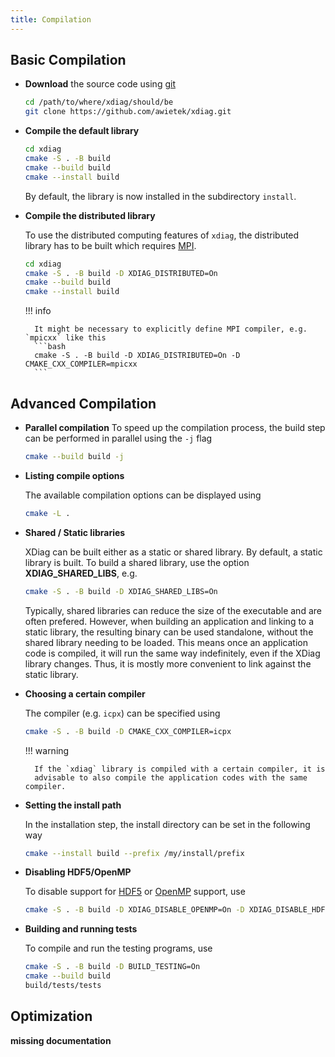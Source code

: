 ```yaml
---
title: Compilation
---
```


## Basic Compilation

- **Download** the source code using [git](https://git-scm.com/)
  ```bash
  cd /path/to/where/xdiag/should/be
  git clone https://github.com/awietek/xdiag.git
  ```

- **Compile the default library**
  ``` bash
  cd xdiag
  cmake -S . -B build
  cmake --build build
  cmake --install build
  ```
  By default, the library is now installed in the subdirectory `install`.

- **Compile the distributed library**

    To use the distributed computing features of `xdiag`, the distributed
    library has to be built which requires [MPI](https://en.wikipedia.org/wiki/Message_Passing_Interface).
    ``` bash
    cd xdiag
    cmake -S . -B build -D XDIAG_DISTRIBUTED=On
    cmake --build build
    cmake --install build
    ```

    !!! info

        It might be necessary to explicitly define MPI compiler, e.g. `mpicxx` like this
        ```bash
        cmake -S . -B build -D XDIAG_DISTRIBUTED=On -D CMAKE_CXX_COMPILER=mpicxx
        ```
		
## Advanced Compilation

- **Parallel compilation**
    To speed up the compilation process, the build step can be performed in parallel using the `-j` flag

    ```bash
    cmake --build build -j
    ```

- **Listing compile options**

    The available compilation options can be displayed using
    ``` bash
    cmake -L .
    ```

- **Shared / Static libraries**

    XDiag can be built either as a static or shared library. By default, a static library is
    built. To build a shared library, use the option **XDIAG_SHARED_LIBS**, e.g.
    ``` bash
    cmake -S . -B build -D XDIAG_SHARED_LIBS=On
    ```
    Typically, shared libraries can reduce the size of the executable and are often prefered.
    However, when building an application and linking to a static library, the resulting
    binary can be used standalone, without the shared library needing to be loaded. This means
    once an application code is compiled, it will run the same way indefinitely, even if the
    XDiag library changes. Thus, it is mostly more convenient to link against the static library.

- **Choosing a certain compiler**

    The compiler (e.g. `icpx`) can be specified using
    ``` bash
    cmake -S . -B build -D CMAKE_CXX_COMPILER=icpx
    ```

    !!! warning 

        If the `xdiag` library is compiled with a certain compiler, it is
        advisable to also compile the application codes with the same compiler.

- **Setting the install path**

    In the installation step, the install directory can be set in the following way
    ```bash
    cmake --install build --prefix /my/install/prefix
    ```

- **Disabling HDF5/OpenMP**

    To disable support for [HDF5](https://www.hdfgroup.org/solutions/hdf5/)
    or [OpenMP](https://www.openmp.org/) support, use
    ```bash
    cmake -S . -B build -D XDIAG_DISABLE_OPENMP=On -D XDIAG_DISABLE_HDF5=On
    ```
    
- **Building and running tests**

    To compile and run the testing programs, use
    ``` bash
    cmake -S . -B build -D BUILD_TESTING=On
    cmake --build build
    build/tests/tests
    ```

## Optimization

**missing documentation**

